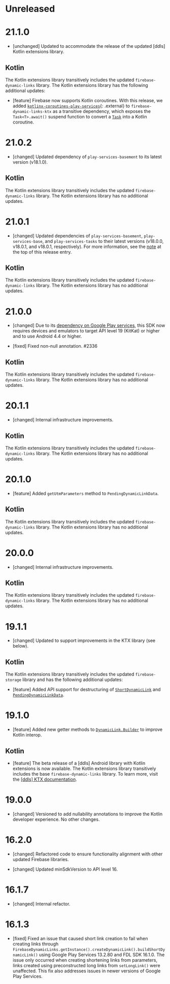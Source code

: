 # Unreleased

# 21.1.0

- [unchanged] Updated to accommodate the release of the updated
  [ddls] Kotlin extensions library.

## Kotlin

The Kotlin extensions library transitively includes the updated
`firebase-dynamic-links` library. The Kotlin extensions library has the
following additional updates:

- [feature] Firebase now supports Kotlin coroutines.
  With this release, we added
  [`kotlinx-coroutines-play-services`](https://kotlinlang.org/api/kotlinx.coroutines/kotlinx-coroutines-play-services/){: .external}
  to `firebase-dynamic-links-ktx` as a transitive dependency, which exposes the
  `Task<T>.await()` suspend function to convert a
  [`Task`](https://developers.google.com/android/guides/tasks) into a Kotlin
  coroutine.

# 21.0.2

- [changed] Updated dependency of `play-services-basement` to its latest
  version (v18.1.0).

## Kotlin

The Kotlin extensions library transitively includes the updated
`firebase-dynamic-links` library. The Kotlin extensions library has no
additional updates.

# 21.0.1

- [changed] Updated dependencies of `play-services-basement`,
  `play-services-base`, and `play-services-tasks` to their latest versions
  (v18.0.0, v18.0.1, and v18.0.1, respectively). For more information, see the
  [note](#basement18-0-0_base18-0-1_tasks18-0-1) at the top of this release
  entry.

## Kotlin

The Kotlin extensions library transitively includes the updated
`firebase-dynamic-links` library. The Kotlin extensions library has no
additional updates.

# 21.0.0

- [changed] Due to its
  [dependency on Google Play services](/docs/android/android-play-services),
  this SDK now requires devices and emulators to target API level 19 (KitKat)
  or higher and to use Android 4.4 or higher.

- [fixed] Fixed non-null annotation.
  #2336

## Kotlin

The Kotlin extensions library transitively includes the updated
`firebase-dynamic-links` library. The Kotlin extensions library has no
additional updates.

# 20.1.1

- [changed] Internal infrastructure improvements.

## Kotlin

The Kotlin extensions library transitively includes the updated
`firebase-dynamic-links` library. The Kotlin extensions library has no
additional updates.

# 20.1.0

- [feature] Added `getUtmParameters` method to `PendingDynamicLinkData`.

## Kotlin

The Kotlin extensions library transitively includes the updated
`firebase-dynamic-links` library. The Kotlin extensions library has no
additional updates.

# 20.0.0

- [changed] Internal infrastructure improvements.

## Kotlin

The Kotlin extensions library transitively includes the updated
`firebase-dynamic-links` library. The Kotlin extensions library has no
additional updates.

# 19.1.1

- [changed] Updated to support improvements in the KTX library (see below).

## Kotlin

The Kotlin extensions library transitively includes the updated
`firebase-storage` library and has the following additional updates:

- [feature] Added API support for destructuring of
  [`ShortDynamicLink`](/docs/reference/kotlin/com/google/firebase/dynamiclinks/ShortDynamicLink)
  and
  [`PendingDynamicLinkData`](/docs/reference/kotlin/com/google/firebase/dynamiclinks/PendingDynamicLinkData).

# 19.1.0

- [feature] Added new getter methods to
  [`DynamicLink.Builder`](//firebase.google.com/docs/reference/android/com/google/firebase/dynamiclinks/DynamicLink.Builder)
  to improve Kotlin interop.

## Kotlin

- [feature] The beta release of a [ddls] Android library with
  Kotlin extensions is now available. The Kotlin extensions library transitively
  includes the base `firebase-dynamic-links` library. To learn more, visit the
  [[ddls] KTX documentation](/docs/reference/kotlin/com/google/firebase/dynamiclinks/ktx/package-summary).

# 19.0.0

- [changed] Versioned to add nullability annotations to improve the Kotlin
  developer experience. No other changes.

# 16.2.0

- [changed] Refactored code to ensure functionality alignment with other
  updated Firebase libraries.

- [changed] Updated minSdkVersion to API level 16.

# 16.1.7

- [changed] Internal refactor.

# 16.1.3

- [fixed] Fixed an issue that caused short link creation to fail when creating
  links through `FirebaseDynamicLinks.getInstance().createDynamicLink().buildShortDynamicLink()`
  using Google Play Services 13.2.80 and FDL SDK 16.1.0. The issue only occurred
  when creating shortening links from parameters, links created using
  preconstructed long links from `setLongLink()` were unaffected. This fix also
  addresses issues in newer versions of Google Play Services.
